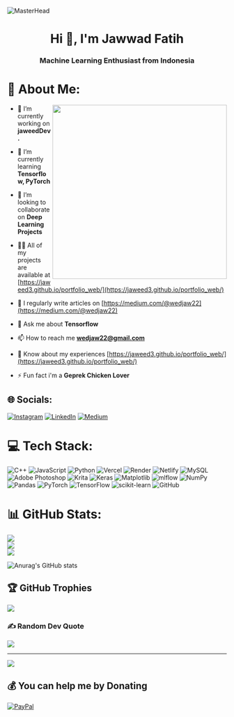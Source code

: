 ![MasterHead](https://i.pinimg.com/736x/95/65/a5/9565a5f3b84e3b41e40546b5c98be764.jpg)
<h1 align="center">Hi 👋, I'm Jawwad Fatih</h1>
<h3 align="center">Machine Learning Enthusiast from Indonesia</h3>

# 💫 About Me:

<img align="right" width="400" src="https://camo.githubusercontent.com/4a974e19bea0da24b376ef56cfbf7f8966cc93cf98602b61fa9f6f5d04501b49/68747470733a2f2f6d656469612e74656e6f722e636f6d2f69336c496d426732554551414141414d2f7363616c65722d6372656174652d696d706163742e676966">

- 🔭 I’m currently working on **jaweedDev.**

- 🌱 I’m currently learning **Tensorflow, PyTorch**

- 👯 I’m looking to collaborate on **Deep Learning Projects**

- 👨‍💻 All of my projects are available at [https://jaweed3.github.io/portfolio_web/](https://jaweed3.github.io/portfolio_web/)

- 📝 I regularly write articles on [https://medium.com/@wedjaw22](https://medium.com/@wedjaw22)

- 💬 Ask me about **Tensorflow**

- 📫 How to reach me **wedjaw22@gmail.com**

- 📄 Know about my experiences [https://jaweed3.github.io/portfolio_web/](https://jaweed3.github.io/portfolio_web/)

- ⚡ Fun fact i'm a **Geprek Chicken Lover**

## 🌐 Socials:
[![Instagram](https://img.shields.io/badge/Instagram-%23E4405F.svg?logo=Instagram&logoColor=white)](https://instagram.com/rebornedme) [![LinkedIn](https://img.shields.io/badge/LinkedIn-%230077B5.svg?logo=linkedin&logoColor=white)](https://linkedin.com/in/fatih-al-mumtaz) [![Medium](https://img.shields.io/badge/Medium-12100E?logo=medium&logoColor=white)](https://medium.com/@wedjaw22) 

# 💻 Tech Stack:
![C++](https://img.shields.io/badge/c++-%2300599C.svg?style=for-the-badge&logo=c%2B%2B&logoColor=white) ![JavaScript](https://img.shields.io/badge/javascript-%23323330.svg?style=for-the-badge&logo=javascript&logoColor=%23F7DF1E) ![Python](https://img.shields.io/badge/python-3670A0?style=for-the-badge&logo=python&logoColor=ffdd54) ![Vercel](https://img.shields.io/badge/vercel-%23000000.svg?style=for-the-badge&logo=vercel&logoColor=white) ![Render](https://img.shields.io/badge/Render-%46E3B7.svg?style=for-the-badge&logo=render&logoColor=white) ![Netlify](https://img.shields.io/badge/netlify-%23000000.svg?style=for-the-badge&logo=netlify&logoColor=#00C7B7) ![MySQL](https://img.shields.io/badge/mysql-4479A1.svg?style=for-the-badge&logo=mysql&logoColor=white) ![Adobe Photoshop](https://img.shields.io/badge/adobe%20photoshop-%2331A8FF.svg?style=for-the-badge&logo=adobe%20photoshop&logoColor=white) ![Krita](https://img.shields.io/badge/Krita-203759?style=for-the-badge&logo=krita&logoColor=EEF37B) ![Keras](https://img.shields.io/badge/Keras-%23D00000.svg?style=for-the-badge&logo=Keras&logoColor=white) ![Matplotlib](https://img.shields.io/badge/Matplotlib-%23ffffff.svg?style=for-the-badge&logo=Matplotlib&logoColor=black) ![mlflow](https://img.shields.io/badge/mlflow-%23d9ead3.svg?style=for-the-badge&logo=numpy&logoColor=blue) ![NumPy](https://img.shields.io/badge/numpy-%23013243.svg?style=for-the-badge&logo=numpy&logoColor=white) ![Pandas](https://img.shields.io/badge/pandas-%23150458.svg?style=for-the-badge&logo=pandas&logoColor=white) ![PyTorch](https://img.shields.io/badge/PyTorch-%23EE4C2C.svg?style=for-the-badge&logo=PyTorch&logoColor=white) ![TensorFlow](https://img.shields.io/badge/TensorFlow-%23FF6F00.svg?style=for-the-badge&logo=TensorFlow&logoColor=white) ![scikit-learn](https://img.shields.io/badge/scikit--learn-%23F7931E.svg?style=for-the-badge&logo=scikit-learn&logoColor=white) ![GitHub](https://img.shields.io/badge/github-%23121011.svg?style=for-the-badge&logo=github&logoColor=white)

# 📊 GitHub Stats:
![](https://github-readme-stats.vercel.app/api?username=jaweed3&theme=dark&hide_border=false&include_all_commits=false&count_private=false)<br/>
![](https://nirzak-streak-stats.vercel.app/?user=jaweed3&theme=dark&hide_border=false)<br/>
![](https://github-readme-stats.vercel.app/api/top-langs/?username=jaweed3&theme=dark&hide_border=false&include_all_commits=false&count_private=false&layout=compact)

![Anurag's GitHub stats](https://github-readme-stats.vercel.app/api?username=jaweed3&show_icons=true&theme=transparent)

## 🏆 GitHub Trophies
![](https://github-profile-trophy.vercel.app/?username=jaweed3&theme=dark&no-frame=false&no-bg=true&margin-w=4)

### ✍️ Random Dev Quote
![](https://quotes-github-readme.vercel.app/api?type=horizontal&theme=radical)

---
[![](https://visitcount.itsvg.in/api?id=jaweed3&icon=0&color=0)](https://visitcount.itsvg.in)

  ## 💰 You can help me by Donating
  [![PayPal](https://img.shields.io/badge/PayPal-00457C?style=for-the-badge&logo=paypal&logoColor=white)](https://paypal.me/wedjaw22) 

  
<!-- Proudly created with GPRM ( https://gprm.itsvg.in ) -->

